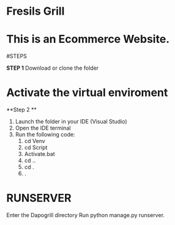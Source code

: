 # Fresils Grill
# This is an Ecommerce Website.

#STEPS


**STEP 1** 
Download or clone the folder 

# Activate the virtual enviroment 
**Step 2 **
1. Launch the folder in your IDE (Visual Studio)
2.  Open the IDE terminal 
3.  Run the following code:
    1. cd Venv 
    2. cd Script 
    3. Activate.bat
    4. cd ..
    5. cd .
    6. .
 # RUNSERVER
 Enter the Dapogrill directory 
 Run python manage.py runserver.
